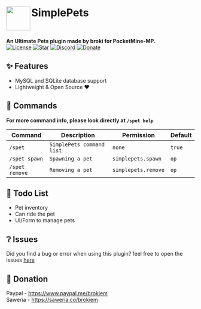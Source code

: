 <h1>SimplePets<img src="https://github.com/brokiem/SimplePets/blob/master/assets/logo-min.png" height="64" width="64" align="left" alt=""></h1><br>

<b>An Ultimate Pets plugin made by broki for PocketMine-MP.</b><br>
[![License](https://img.shields.io/github/license/brokiem/SimplePets)](https://github.com/brokiem/SimplePets)
[![Star](https://img.shields.io/github/stars/brokiem/SimplePets)](https://github.com/brokiem/SimplePets/stargazers)
[![Discord](https://img.shields.io/discord/830063409000087612?color=7389D8&label=discord)](https://discord.com/invite/jy6abSrjhQ)
[![Donate](https://img.shields.io/badge/Donate-PayPal-green.svg)](https://www.paypal.me/brokiem)

## ✨ Features

- MySQL and SQLite database support
- Lightweight & Open Source ❤

## 💬 Commands

<b>For more command info, please look directly at ```/spet help```</b><br>

| Command | Description | Permission | Default |
| --- | --- | --- | --- |
| ```/spet``` | ```SimplePets command list``` | ```none``` | ```true``` |
| ```/spet spawn``` | ```Spawning a pet``` | ```simplepets.spawn``` | ```op``` |
| ```/spet remove``` | ```Removing a pet``` | ```simplepets.remove``` | ```op``` |

## 📝 Todo List

- Pet inventory
- Can ride the pet
- UI/Form to manage pets

## ❔ Issues

Did you find a bug or error when using this plugin? feel free to open the
issues [here](https://github.com/brokiem/SimplePets/issues/new)

## 👑 Donation

Paypal - https://www.paypal.me/brokiem <br>
Saweria - https://saweria.co/brokiem
